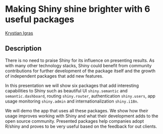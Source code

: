 # Making Shiny shine brighter with 6 useful packages

[Krystian	Igras]()

## Description

There is no need to praise Shiny for its influence on presenting results. As with many other technology stacks, Shiny could benefit from community contributions for further development of the package itself and the growth of independent packages that add new features.

In this presentation we will show six packages that add interesting capabilities to Shiny such as beautiful UI `shiny.semantic` and `semantic.dashboard`, routing `shiny.router`, authentication `shiny.users`, app usage monitoring `shiny.admin` and internationalization `shiny.i18n`. 

We will demo the app that uses all these packages. We  show how their usage improves working with Shiny and what their development adds to the open source community. Presented packages help companies adopt R/shiny and proves to be very useful based on the feedback for out clients.

